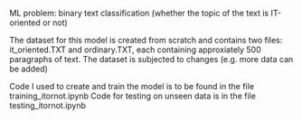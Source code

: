 ML problem: binary text classification (whether the topic of the text is IT-oriented or not)

The dataset for this model is created from scratch and contains two files: it_oriented.TXT and ordinary.TXT, each containing approxiately 500 paragraphs of text. The dataset is subjected to changes (e.g. more data can be added)

Code I used to create and train the model is to be found in the file training_itornot.ipynb
Code for testing on unseen data is in the file testing_itornot.ipynb
